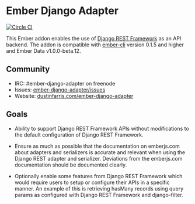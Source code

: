 Ember Django Adapter
====================

[![Circle CI](https://circleci.com/gh/dustinfarris/ember-django-adapter/tree/master.png?style=badge)](https://circleci.com/gh/dustinfarris/ember-django-adapter/tree/master)

This Ember addon enables the use of [Django REST Framework][] as an API
backend. The addon is compatible with [ember-cli][] version 0.1.5 and
higher and Ember Data v1.0.0-beta.12.


Community
---------

* IRC: #ember-django-adapter on freenode
* Issues: [ember-django-adapter/issues][]
* Website: [dustinfarris.com/ember-django-adapter][]


Goals
-----

* Ability to support Django REST Framework APIs without modifications to the default configuration of Django REST
  Framework.

* Ensure as much as possible that the documentation on emberjs.com about adapters and serializers is accurate and
  relevant when using the Django REST adapter and serializer. Deviations from the emberjs.com documentation should be
  documented clearly.

* Optionally enable some features from Django REST Framework which would require users to setup or configure their APIs
  in a specific manner. An example of this is retrieving hasMany records using query params as configured with Django
  REST Framework and django-filter.



[Django REST Framework]: http://www.django-rest-framework.org/
[ember-cli]: http://www.ember-cli.com/
[ember-django-adapter/issues]: https://github.com/dustinfarris/ember-django-adapter/issues
[dustinfarris.com/ember-django-adapter]: http://dustinfarris.com/ember-django-adapter/
[coalesce-find-requests-option]: http://emberjs.com/api/data/classes/DS.RESTAdapter.html#property_coalesceFindRequests
